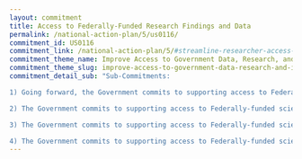 ```yaml
---
layout: commitment
title: Access to Federally-Funded Research Findings and Data
permalink: /national-action-plan/5/us0116/
commitment_id: US0116
commitment_link: /national-action-plan/5/#streamline-researcher-access-to-confidential-federal-data-for-evidence-building
commitment_theme_name: Improve Access to Government Data, Research, and Information
commitment_theme_slug: improve-access-to-government-data-research-and-information
commitment_detail_sub: "Sub-Commitments:

1) Going forward, the Government commits to supporting access to Federally-funded science and data through several mechanisms, including through the National Science and Technol- ogy Council’s Subcommittee on Open Science;

2) The Government commits to supporting access to Federally-funded science and data… by permitting researchers to include publication and data sharing costs in their research budget proposals to Federal grant programs; 

3) The Government commits to supporting access to Federally-funded science and data… by launching programs aimed at awarding more grants to early-stage researchers as well as encouraging a diverse pool of award applicants;

4) The Government commits to supporting access to Federally-funded science and data… by exploring new incentive structures to recognize institutions and researchers who are supporting public access to data and research."
---
```


